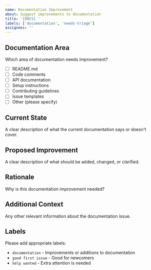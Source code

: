 ```yaml
---
name: Documentation Improvement
about: Suggest improvements to documentation
title: '[DOCS] '
labels: ['documentation', 'needs-triage']
assignees: ''
---
```


## Documentation Area
Which area of documentation needs improvement?
- [ ] README.md
- [ ] Code comments
- [ ] API documentation
- [ ] Setup instructions
- [ ] Contributing guidelines
- [ ] Issue templates
- [ ] Other (please specify)

## Current State
A clear description of what the current documentation says or doesn't cover.

## Proposed Improvement
A clear description of what should be added, changed, or clarified.

## Rationale
Why is this documentation improvement needed?

## Additional Context
Any other relevant information about the documentation issue.

## Labels
Please add appropriate labels:
- `documentation` - Improvements or additions to documentation
- `good first issue` - Good for newcomers
- `help wanted` - Extra attention is needed 